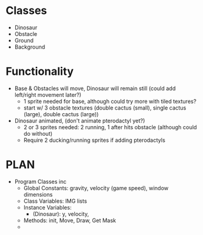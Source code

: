 # Classes
- Dinosaur
- Obstacle
- Ground
- Background

# Functionality
- Base & Obstacles will move, Dinosaur will remain still (could add left/right movement later?)
    - 1 sprite needed for base, although could try more with tiled textures?
    - start w/ 3 obstacle textures (double cactus (small), single cactus (large), double cactus (large))
- Dinosaur animated, (don't animate pterodactyl yet?)
    - 2 or 3 sprites needed: 2 running, 1 after hits obstacle (although could do without)
    - Require 2 ducking/running sprites if adding pterodactyls


# PLAN
- Program Classes inc
    - Global Constants: gravity, velocity (game speed), window dimensions
    - Class Variables: IMG lists
    - Instance Variables:
        - (Dinosaur): y, velocity, 
    - Methods: init, Move, Draw, Get Mask
    - 